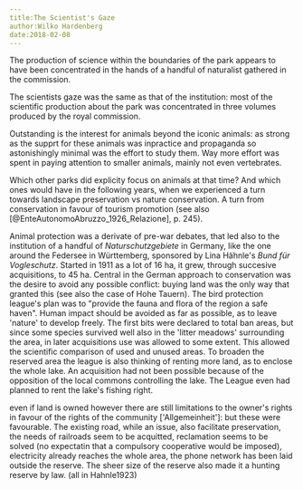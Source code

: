 ```yaml
---
title:The Scientist's Gaze
author:Wilko Hardenberg
date:2018-02-08
---
```




The production of science within the boundaries of the park appears to have been concentrated in the hands of a handful of naturalist gathered in the commission.

The scientists gaze was the same as that of the institution: most of the scientific production about the park was concentrated in three volumes produced by the royal commission. 

Outstanding is the interest for animals beyond the iconic animals: as strong as the supprt for these animals was inpractice and propaganda so astonishingly minimal was the effort to study them. Way more effort was spent in paying attention to smaller animals, mainly not even vertebrates.

Which other parks did explicity focus on animals at that time? And which ones would have in the following years, when we experienced a turn towards landscape preservation vs nature conservation. A turn from conservation in favour of tourism promotion (see also [@EnteAutonomoAbruzzo_1926_Relazione], p. 245).

Animal protection was a derivate of  pre-war debates, that led also to the institution of a handful of _Naturschutzgebiete_ in Germany, like the one around the Federsee in Württemberg, sponsored by Lina Hähnle's _Bund für Vogleschutz_. Started in 1911 as a lot of 16 ha, it grew, through succesive acquisitions, to 45 ha. Central in the German approach to conservation was the desire to avoid any possible conflict: buying land was the only way that granted this (see also the case of Hohe Tauern). The bird protection league's plan was to "provide the fauna and flora of the region a safe haven". Human impact should be avoided as far as possible, as to leave 'nature' to develop freely. The first bits were declared to total ban areas, but since some species survived well also in the 'litter meadows' surrounding the area, in later acquisitions use was allowed to some extent. This allowed the scientific comparison of used and unused areas. To broaden the reserved area the league is also thinking of renting more land, as to enclose the whole lake. An acquisition had not been possible because of the opposition of the local commons controlling the lake. The League even had planned to rent the lake's fishing right.

even if land is owned however there are still limitations to the owner's rights in favour of the rights of the community ['Allgemeinheit']: but these were favourable. The existing road, while an issue, also facilitate preservation, the needs of railroads seem to be acquitted, reclamation seems to be solved (no expectatin that a compulsory cooperative would be imposed), electricity already reaches the whole area, the phone network has been laid outside the reserve. The sheer size of the reserve also made it a hunting reserve by law. (all in Hahnle1923)





